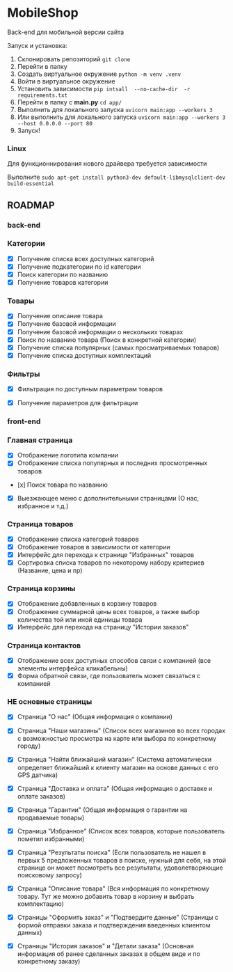 # MobileShop
Back-end для мобильной версии сайта

Запуск и установка:
1. Склонировать репозиторий `git clone`
2. Перейти в папку
3. Создать виртуальное окружение `python -m venv .venv`
4. Войти в виртуальное окружение
5. Установить зависимости `pip intsall  --no-cache-dir  -r requirements.txt`
6. Перейти в папку с **main.py** `cd app/`
7. Выполнить для локального запуска `uvicorn main:app --workers 3`
8. Или выполнить для локального запуска `uvicorn main:app --workers 3 --host 0.0.0.0 --port 80`
9. Запуск!

### Linux
Для функционнирования нового драйвера требуется зависимости

Выполните `sudo apt-get install python3-dev default-libmysqlclient-dev build-essential`
## ROADMAP

### **back-end**
### Категории

- [x] Получение списка всех доступных категорий
- [x] Получение подкатегории по id категории
- [x] Поиск категории по названию 
- [x] Получение товаров категории

### Товары

- [x] Получение описание товара
- [x] Получение базовой информации
- [x] Получение базовой информации о нескольких товарах
- [x] Поиск по названию товара (Поиск в конкретной категории)
- [x] Получение списка популярных (самых просматриваемых товаров)
- [x] Получение списка доступных комплектаций

### Фильтры
- [x] Фильтрация по доступным параметрам товаров
- [x] Получение параметров для фильтрации


### **front-end**
### Главная страница
- [x] Отображение логотипа компании
- [x] Отображение списка популярных и последних просмотренных товаров
- [х] Поиск товара по названию
- [x] Выезжающее меню с дополнительными страницами (О нас, избранное и т.д.)

### Страница товаров
- [x] Отображение списка категорий товаров
- [x] Отображение товаров в зависимости от категории
- [x] Интерфейс для перехода к странице "Избранных" товаров
- [x] Сортировка списка товаров по некоторому набору критериев (Название, цена и пр)

### Страница корзины
- [x] Отображение добавленных в корзину товаров
- [x] Отображение суммарной цены всех товаров, а также выбор количества той или иной единицы товара
- [x] Интерфейс для перехода на страницу "Истории заказов"

### Страница контактов
- [x] Отображение всех доступных способов связи с компанией (все элементы интерфейса кликабельны)
- [x] Форма обратной связи, где пользователь может связаться с компанией

### НЕ основные страницы
- [x] Страница "О нас" (Общая информация о компании)
- [x] Страница "Наши магазины" (Список всех магазинов во всех городах с возможностью просмотра на карте или выбора по конкретному городу)
- [x] Страница "Найти ближайший магазин" (Система автоматически определяет ближайший к клиенту магазин на основе данных с его GPS датчика)
- [x] Страница "Доставка и оплата" (Общая информация о доставке и оплате заказов)
- [x] Страница "Гарантии" (Общая информация о гарантии на продаваемые товары)
- [x] Страница "Избранное" (Список всех товаров, которые пользователь пометил избранными)
- [x] Страница "Результаты поиска" (Если пользователь не нашел в первых 5 предложенных товаров в поиске, нужный для себя, на этой странице он может посмотреть все результаты, удоволетворяющие поисковому запросу)
- [x] Страница "Описание товара" (Вся информация по конкретному товару. Тут же можно добавить товар в корзину и выбрать комплектацию)
- [x] Страницы "Оформить заказ" и "Подтвердите данные" (Страницы с формой отправки заказа и подтверждения введенных клиентом данных)
- [x] Страницы "История заказов" и "Детали заказа" (Основная информация об ранее сделанных заказах в общем виде и по конкретному заказу)

